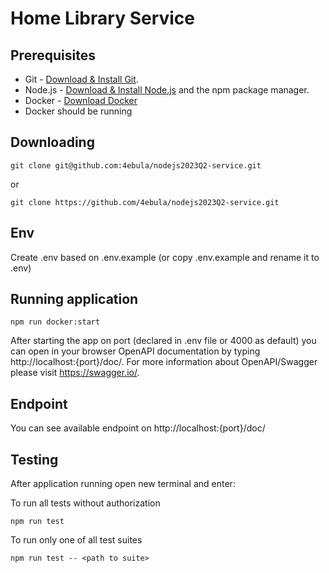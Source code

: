 # Home Library Service

## Prerequisites

- Git - [Download & Install Git](https://git-scm.com/downloads).
- Node.js - [Download & Install Node.js](https://nodejs.org/en/download/) and the npm package manager.
- Docker - [Download Docker](https://docs.docker.com/engine/install/)
- Docker should be running

## Downloading

```
git clone git@github.com:4ebula/nodejs2023Q2-service.git
```
or 
```
git clone https://github.com/4ebula/nodejs2023Q2-service.git
```

## Env
Create .env based on .env.example (or copy .env.example and rename it to .env)

## Running application

```
npm run docker:start
```

After starting the app on port (declared in .env file or 4000 as default) you can open
in your browser OpenAPI documentation by typing http://localhost:{port}/doc/.
For more information about OpenAPI/Swagger please visit https://swagger.io/.

## Endpoint
You can see available endpoint on http://localhost:{port}/doc/

## Testing

After application running open new terminal and enter:

To run all tests without authorization

```
npm run test
```

To run only one of all test suites

```
npm run test -- <path to suite>
```
